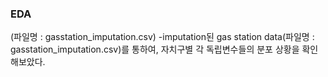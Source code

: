 ### EDA
(파일명 : gasstation_imputation.csv)
-imputation된 gas station data(파일명 : gasstation_imputation.csv)를 통하여, 자치구별 각 독립변수들의 분포 상황을 확인해보았다.
